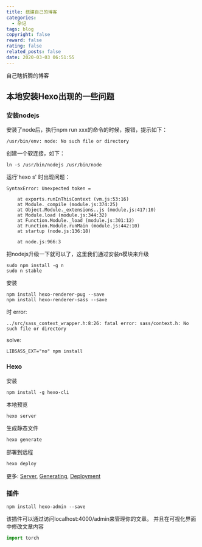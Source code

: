 ```yaml
---
title: 搭建自己的博客
categories:
  - 杂记
tags: blog
copyright: false
reward: false
rating: false
related_posts: false
date: 2020-03-03 06:51:55
---
```


自己瞎折腾的博客

## 本地安装Hexo出现的一些问题


### 安装nodejs

安装了node后，执行npm run xxx的命令的时候，报错，提示如下：

```
/usr/bin/env: node: No such file or directory
```

创建一个软连接，如下：

```
ln -s /usr/bin/nodejs /usr/bin/node
```

运行'hexo s' 时出现问题：

```
SyntaxError: Unexpected token =

    at exports.runInThisContext (vm.js:53:16)
    at Module._compile (module.js:374:25)
    at Object.Module._extensions..js (module.js:417:10)
    at Module.load (module.js:344:32)
    at Function.Module._load (module.js:301:12)
    at Function.Module.runMain (module.js:442:10)
    at startup (node.js:136:18)

    at node.js:966:3
```

把nodejs升级一下就可以了，这里我们通过安装n模块来升级

```
sudo npm install -g n
sudo n stable
```

安装
```
npm install hexo-renderer-pug --save
npm install hexo-renderer-sass --save
```
时 error:
```
../src/sass_context_wrapper.h:8:26: fatal error: sass/context.h: No such file or directory
```
solve:
```
LIBSASS_EXT="no" npm install
```



### Hexo

安装

```
npm install -g hexo-cli
```
本地预览
``` bash
hexo server
```


生成静态文件
``` bash
hexo generate
```

部署到远程
``` bash
hexo deploy
```
更多: [Server](https://hexo.io/docs/server.html), [Generating](https://hexo.io/docs/generating.html),  [Deployment](https://hexo.io/docs/one-command-deployment.html)

### 插件

```
npm install hexo-admin --save 
```
该插件可以通过访问localhost:4000/admin来管理你的文章。
并且在可视化界面中修改文章内容


```python
import torch
```